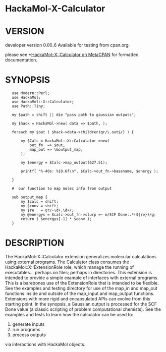HackaMol-X-Calculator
=====================

VERSION
========
developer version 0.00_6 
Available for testing from cpan.org:

please see *[HackaMol::X::Calculator on MetaCPAN](https://metacpan.org/release/DEMIAN/HackaMol-X-Calculator-0.00_6) for formatted documentation.

SYNOPSIS
========

       use Modern::Perl;
       use HackaMol;
       use HackaMol::X::Calculator;
       use Path::Tiny;
       
       my $path = shift || die "pass path to gaussian outputs";
       
       my $hack = HackaMol->new( data => $path, );
       
       foreach my $out ( $hack->data->children(qr/\.out$/) ) {
  
           my $Calc = HackaMol::X::Calculator->new(
               out_fn  => $out,
               map_out => \&output_map,
           );
       
           my $energy = $Calc->map_output(627.51);
       
           printf( "%-40s: %10.6f\n", $Calc->out_fn->basename, $energy );
       
       }
       
       #  our function to map molec info from output
       
       sub output_map {
           my $calc = shift;
           my $conv = shift;
           my $re   = qr/-\d+.\d+/;
           my @energys = $calc->out_fn->slurp =~ m/SCF Done:.*(${re})/g;
           return ( $energys[-1] * $conv );
       }

DESCRIPTION
============

The HackaMol::X::Calculator extension generalizes molecular calculations using external programs. 
The Calculator class consumes the HackaMol::X::ExtensionRole role, which manage the running of executables... 
perhaps on files; perhaps in directories.  This extension is intended to provide a 
simple example of interfaces with external programs. This is a barebones use of the ExtensionRole that is 
intended to be flexible. See the examples and testing directory for use of the map_in and map_out functions
inside and outside of the map_input and map_output functions.  Extensions with more rigid and encapsulated 
APIs can evolve from this starting point. In the synopsis, a Gaussian output is processed for the SCF Done
value (a classic scripting of problem computational chemists).  See the examples and tests to learn how the 
calculator can be used to: 

  1. generate inputs 
  2. run programs
  3. process outputs

via interactions with HackaMol objects.

